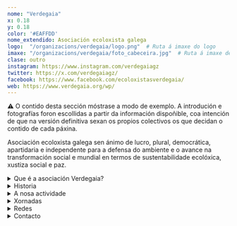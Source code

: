 ```yaml
---
nome: "Verdegaia"
x: 0.18
y: 0.18
color: '#EAFFDD'
nome_extendido: Asociación ecoloxista galega
logo:  "/organizacions/verdegaia/logo.png"  # Ruta á imaxe do logo
imaxe: "/organizacions/verdegaia/foto_cabeceira.jpg"  # Ruta á imaxe de fondo
clase: outro
instagram: https://www.instagram.com/verdegaiagz
twitter: https://x.com/verdegaiagz/
facebook: https://www.facebook.com/ecoloxistasverdegaia/
web: https://www.verdegaia.org/wp/
---
```

<div class="warning">⚠️ O contido desta sección móstrase a modo de exemplo. A introdución e fotografías foron escollidas a partir da información dispoñible, coa intención de que na versión definitiva sexan os propios colectivos os que decidan o contido de cada páxina.</div>

Asociación ecoloxista galega sen ánimo de lucro, plural, democrática, apartidaria e independente para a defensa do ambiente e o avance na transformación social e mundial en termos de sustentabilidade ecolóxica, xustiza social e paz.

<details>
  <summary>Que é a asociación Verdegaia?</summary>

Lorem ipsum dolor sit amet, consectetur adipiscing elit. Cras fringilla lectus eget nibh imperdiet, quis consectetur nisl placerat. Ut lobortis nulla ut magna facilisis mattis. Nullam leo ante, finibus vel sapien in, accumsan pharetra ipsum. In molestie augue quam, tristique mattis dui scelerisque eu. Phasellus ultricies, turpis ut pretium volutpat, augue tellus accumsan velit, vel pulvinar diam est vel ligula. Lorem ipsum dolor sit amet, consectetur adipiscing elit. Suspendisse convallis ut est sed dictum. Ut dictum turpis enim, ac viverra velit semper vitae. Quisque nisl neque, gravida ut dui ac, pulvinar pharetra nulla. Maecenas sollicitudin maximus sagittis. Nulla augue diam, lacinia id mauris ac, lobortis mattis purus. Sed tempus, massa nec tempus rhoncus, tellus justo venenatis mauris, non gravida augue nulla eu leo. Maecenas in interdum elit, viverra finibus libero. Donec fringilla vulputate nisl a egestas. Maecenas eget tincidunt urna. Nulla facilisi


</details>

<details>
  <summary>Historia</summary>
  <p> Morbi fermentum felis et nulla lacinia ultrices. Suspendisse scelerisque purus sit amet velit accumsan, id tincidunt ipsum dignissim. Mauris leo risus, sollicitudin et pellentesque ac, tincidunt sed turpis. In non malesuada neque, id pharetra lacus. Vestibulum tortor justo, hendrerit venenatis finibus at, laoreet sit amet nulla. Cras a viverra est. Praesent condimentum commodo quam, vitae molestie tellus consectetur id. Suspendisse turpis odio, sagittis nec posuere ut, maximus et risus. Mauris sit amet nisi orci.</p>

</details>

<details>
  <summary>A nosa actividade</summary>
  <p>Nullam sodales metus velit, laoreet suscipit nisi lacinia hendrerit. Sed at massa ac velit pharetra imperdiet. Phasellus placerat hendrerit massa nec tempor. Cras ut ex viverra, pellentesque quam quis, porta libero. Cras dolor mauris, pellentesque sit amet convallis sed, sagittis at enim. Donec faucibus lorem at velit sollicitudin, et mollis justo molestie. Quisque mattis purus non tortor faucibus rutrum. Morbi auctor sapien leo, sed commodo neque elementum ac. Proin sagittis in lectus elementum tincidunt. Donec quis quam id velit malesuada rhoncus. Vestibulum luctus purus dui, at malesuada risus pharetra id. Integer sit amet vulputate justo, ac sodales quam. Sed in est commodo, luctus lacus a, malesuada sem. In arcu magna, sollicitudin id congue ut, venenatis ac dolor. Fusce iaculis leo arcu, quis scelerisque ante aliquam sed. Ut bibendum risus sed porttitor cursus.</p>
</details>

<details>
  <summary>Xornadas</summary>
  <p>Cras fringilla lectus eget nibh imperdiet, quis consectetur nisl placerat. Ut lobortis nulla ut magna facilisis mattis. Nullam leo ante, finibus vel sapien in, accumsan pharetra ipsum. In molestie augue quam, tristique mattis dui scelerisque eu. Phasellus ultricies, turpis ut pretium volutpat, augue tellus accumsan velit, vel pulvinar diam est vel ligula. Lorem ipsum dolor sit amet, consectetur adipiscing elit. Suspendisse convallis ut est sed dictum. Ut dictum turpis enim, ac viverra velit semper vitae. Quisque nisl neque, gravida ut dui ac, pulvinar pharetra nulla. Maecenas sollicitudin maximus sagittis. Nulla augue diam, lacinia id mauris ac, lobortis mattis purus. Sed tempus, massa nec tempus rhoncus, tellus justo venenatis mauris, non gravida augue nulla eu leo. Maecenas in interdum elit, viverra finibus libero. Donec fringilla vulputate nisl a egestas. Maecenas eget tincidunt urna. Nulla facilisi.</p>
</details>

<details>
  <summary>Redes</summary>
  <p>Fusce rhoncus, ante et iaculis aliquet, massa sem lacinia nibh, ut tristique metus sapien ac nisl. Aliquam mollis nibh sit amet diam vehicula convallis. Integer posuere ipsum vel suscipit blandit. Nunc et mollis lorem, at luctus risus. Vestibulum bibendum diam in pellentesque imperdiet. Cras rutrum turpis ut mi maximus scelerisque. Duis quis enim velit. Mauris id vulputate ex.</p>
</details>

<details>
  <summary>Contacto</summary>
  <p>Class aptent taciti sociosqu ad litora torquent per conubia nostra, per inceptos himenaeos. Quisque neque augue, dapibus in ornare id, porta tristique risus. Proin non massa a felis rhoncus semper vitae eu mauris. Aenean semper urna eget erat bibendum, at laoreet nulla facilisis. Maecenas in libero vel arcu pretium luctus sit amet porttitor orci.</p>
</details>